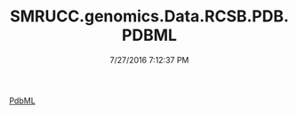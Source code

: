 ﻿---
title: SMRUCC.genomics.Data.RCSB.PDB.PDBML
date: 7/27/2016 7:12:37 PM
---

[PdbML](T-SMRUCC.genomics.Data.RCSB.PDB.PDBML.PdbML.html)
